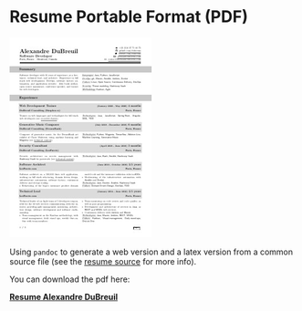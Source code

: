 # Resume Portable Format (PDF)

![Resume Alexandre DuBreuil thumbnail](resume-alexandre-dubreuil.jpg)

Using `pandoc` to generate a web version and a latex version from a common source file (see the [resume source](/resume/src) for more info).

You can download the pdf here:

<span class="icon icon-pdf">**[Resume Alexandre DuBreuil](resume-alexandre-dubreuil.pdf)**</span>
